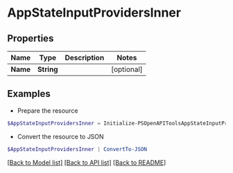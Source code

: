 # AppStateInputProvidersInner
## Properties

Name | Type | Description | Notes
------------ | ------------- | ------------- | -------------
**Name** | **String** |  | [optional] 

## Examples

- Prepare the resource
```powershell
$AppStateInputProvidersInner = Initialize-PSOpenAPIToolsAppStateInputProvidersInner  -Name null
```

- Convert the resource to JSON
```powershell
$AppStateInputProvidersInner | ConvertTo-JSON
```

[[Back to Model list]](../README.md#documentation-for-models) [[Back to API list]](../README.md#documentation-for-api-endpoints) [[Back to README]](../README.md)

